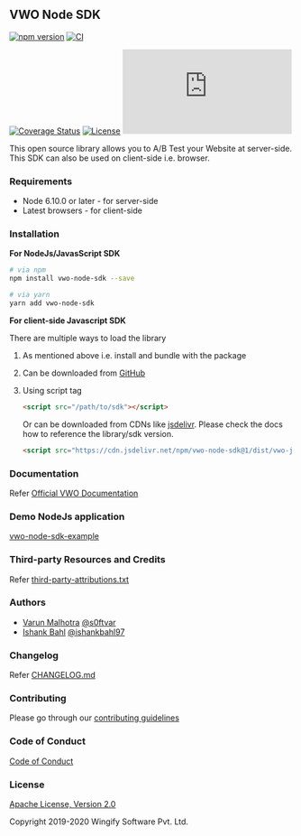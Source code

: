 ## VWO Node SDK

[![npm version](https://badge.fury.io/js/vwo-node-sdk.svg)](https://www.npmjs.com/package/vwo-node-sdk)
[![CI](https://github.com/wingify/vwo-node-sdk/workflows/CI/badge.svg?branch=master)](https://github.com/wingify/vwo-node-sdk/actions?query=workflow%3ACI)

[![Coverage Status](https://coveralls.io/repos/github/wingify/vwo-node-sdk/badge.svg?branch=master)](https://coveralls.io/github/wingify/vwo-node-sdk?branch=master)
[![License](https://img.shields.io/badge/License-Apache%202.0-blue.svg)](http://www.apache.org/licenses/LICENSE-2.0)
![](http://img.badgesize.io/wingify/vwo-node-sdk/master/dist/vwo-javascript-sdk.min.js?compression=gzip&color=blue)

This open source library allows you to A/B Test your Website at server-side. This SDK can also be used on client-side i.e. browser.

### Requirements

- Node 6.10.0 or later - for server-side
- Latest browsers - for client-side

### Installation

**For NodeJs/JavasScript SDK**

```bash
# via npm
npm install vwo-node-sdk --save

# via yarn
yarn add vwo-node-sdk
```

**For client-side Javascript SDK**

There are multiple ways to load the library

1. As mentioned above i.e. install and bundle with the package
2. Can be downloaded from [GitHub](https://github.com/wingify/vwo-node-sdk/tree/master/dist)
3. Using script tag
    ```html
    <script src="/path/to/sdk"></script>
    ```

    Or can be downloaded from CDNs like [jsdelivr](https://www.jsdelivr.com/). Please check the docs how to reference the library/sdk version.

    ```html
    <script src="https://cdn.jsdelivr.net/npm/vwo-node-sdk@1/dist/vwo-javascript-sdk.min.js"></script>
    ```

### Documentation

Refer [Official VWO Documentation](https://developers.vwo.com/reference#fullstack-introduction)

### Demo NodeJs application

[vwo-node-sdk-example](https://github.com/wingify/vwo-node-sdk-example)

### Third-party Resources and Credits

Refer [third-party-attributions.txt](https://github.com/wingify/vwo-node-sdk/blob/master/third-party-attributions.txt)

### Authors

* [Varun Malhotra](https://github.com/softvar) [@s0ftvar](https://twitter.com/s0ftvar)
* [Ishank Bahl](https://github.com/ishankbahl) [@ishankbahl97](https://twitter.com/ishankbahl97)

### Changelog

Refer [CHANGELOG.md](https://github.com/wingify/vwo-node-sdk/blob/master/CHANGELOG.md)

### Contributing

Please go through our [contributing guidelines](https://github.com/wingify/vwo-node-sdk/blob/master/CONTRIBUTING.md)

### Code of Conduct

[Code of Conduct](https://github.com/wingify/vwo-node-sdk/blob/master/CODE_OF_CONDUCT.md)

### License

[Apache License, Version 2.0](https://github.com/wingify/vwo-node-sdk/blob/master/LICENSE)

Copyright 2019-2020 Wingify Software Pvt. Ltd.
